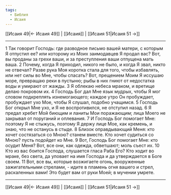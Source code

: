 ```yaml
---
tags:
  - Библия
  - Исаия
---
```

[[Исаия 49|← Исаия 49]] | [[Исаия]] | [[Исаия 51|Исаия 51 →]]

---
1 Так говорит Господь: где разводное письмо вашей матери, с которым Я отпустил ее? или которому из Моих заимодавцев Я продал вас? Вот, вы проданы за грехи ваши, и за преступления ваши отпущена мать ваша.
2 Почему, когда Я приходил, никого не было, и когда Я звал, никто не отвечал? Разве рука Моя коротка стала для того, чтобы избавлять, или нет силы во Мне, чтобы спасать? Вот, прещением Моим Я иссушаю море, превращаю реки в пустыню; рыбы в них гниют от недостатка воды и умирают от жажды.
3 Я облекаю небеса мраком, и вретище делаю покровом их.
4 Господь Бог дал Мне язык мудрых, чтобы Я мог словом подкреплять изнемогающего; каждое утро Он пробуждает, пробуждает ухо Мое, чтобы Я слушал, подобно учащимся.
5 Господь Бог открыл Мне ухо, и Я не воспротивился, не отступил назад.
6 Я предал хребет Мой биющим и ланиты Мои поражающим; лица Моего не закрывал от поруганий и оплевания.
7 И Господь Бог помогает Мне: поэтому Я не стыжусь, поэтому Я держу лице Мое, как кремень, и знаю, что не останусь в стыде.
8 Близок оправдывающий Меня: кто хочет состязаться со Мною? станем вместе. Кто хочет судиться со Мною? пусть подойдет ко Мне.
9 Вот, Господь Бог помогает Мне: кто осудит Меня? Вот, все они, как одежда, обветшают; моль съест их.
10 Кто из вас боится Господа, слушается гласа Раба Его? Кто ходит во мраке, без света, да уповает на имя Господа и да утверждается в Боге своем.
11 Вот, все вы, которые возжигаете огонь, вооруженные зажигательными стрелами, - идите в пламень огня вашего и стрел, раскаленных вами! Это будет вам от руки Моей; в мучении умрете.

---
[[Исаия 49|← Исаия 49]] | [[Исаия]] | [[Исаия 51|Исаия 51 →]]